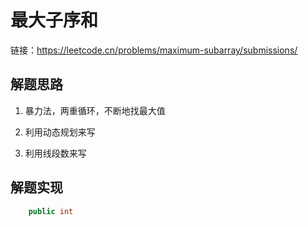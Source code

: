 # 最大子序和

链接：https://leetcode.cn/problems/maximum-subarray/submissions/

## 解题思路
1. 暴力法，两重循环，不断地找最大值

2. 利用动态规划来写

3. 利用线段数来写



## 解题实现

```java
    public int 
```
